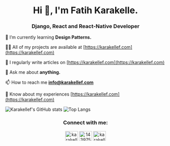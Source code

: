 <h1 align="center">Hi 👋, I'm Fatih Karakelle.</h1>
<h3 align="center">Django, React and React-Native Developer</h3>

 🌱 I’m currently learning **Design Patterns.**

 👨‍💻 All of my projects are available at [https://karakellef.com](https://karakellef.com)

 📝 I regularly write articles on [https://karakellef.com](https://karakellef.com)

 💬 Ask me about **anything.**

 📫 How to reach me **info@karakellef.com**

 📄 Know about my experiences [https://karakellef.com](https://karakellef.com)

![Karakellef's GitHub stats](https://github-readme-stats.vercel.app/api?username=karakellef&show_icons=true&theme=react&hide=stars&count_private=true)
![Top Langs](https://github-readme-stats.vercel.app/api/top-langs/?username=karakellef&layout=compact&theme=react&hide=html)


<h3 align="center">Connect with me:</h3>
<p align="center">
<a href="https://linkedin.com/in/karakellef" target="blank"> <img align="center" src="https://raw.githubusercontent.com/rahuldkjain/github-profile-readme-generator/master/src/images/icons/Social/linked-in-alt.svg" alt="karakellef" height="30" width="40" /></a>
<a href="https://stackoverflow.com/users/14397542" target="blank"><img align="center" src="https://raw.githubusercontent.com/rahuldkjain/github-profile-readme-generator/master/src/images/icons/Social/stack-overflow.svg" alt="14397542" height="30" width="40" /></a>
<a href="https://www.hackerrank.com/karakellef" target="blank"><img align="center" src="https://raw.githubusercontent.com/rahuldkjain/github-profile-readme-generator/master/src/images/icons/Social/hackerrank.svg" alt="karakellef" height="30" width="40" /></a>
</p>

